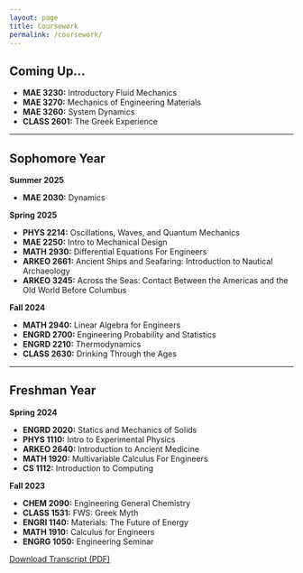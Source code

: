 ```yaml
---
layout: page
title: Coursework
permalink: /coursework/
---
```


## Coming Up...

- **MAE 3230:** Introductory Fluid Mechanics
- **MAE 3270:** Mechanics of Engineering Materials
- **MAE 3260:** System Dynamics
- **CLASS 2601:** The Greek Experience

---

## Sophomore Year

**Summer 2025**
- **MAE 2030:** Dynamics

**Spring 2025**
- **PHYS 2214:** Oscillations, Waves, and Quantum Mechanics
- **MAE 2250:** Intro to Mechanical Design
- **MATH 2930:** Differential Equations For Engineers
- **ARKEO 2661:** Ancient Ships and Seafaring: Introduction to Nautical Archaeology
- **ARKEO 3245:** Across the Seas: Contact Between the Americas and the Old World Before Columbus

**Fall 2024**
- **MATH 2940:** Linear Algebra for Engineers
- **ENGRD 2700:** Engineering Probability and Statistics
- **ENGRD 2210:** Thermodynamics
- **CLASS 2630:** Drinking Through the Ages

---

## Freshman Year

**Spring 2024**
- **ENGRD 2020:** Statics and Mechanics of Solids
- **PHYS 1110:** Intro to Experimental Physics
- **ARKEO 2640:** Introduction to Ancient Medicine
- **MATH 1920:** Multivariable Calculus For Engineers
- **CS 1112:** Introduction to Computing

**Fall 2023**
- **CHEM 2090:** Engineering General Chemistry
- **CLASS 1531:** FWS: Greek Myth
- **ENGRI 1140:** Materials: The Future of Energy
- **MATH 1910:** Calculus for Engineers
- **ENGRG 1050:** Engineering Seminar


<div class="resume-download">
    <a href="{{ site.baseurl }}/assets/files/Transcript_Sept25.pdf" class="download-button" download>
        Download Transcript (PDF)
    </a>
</div>
